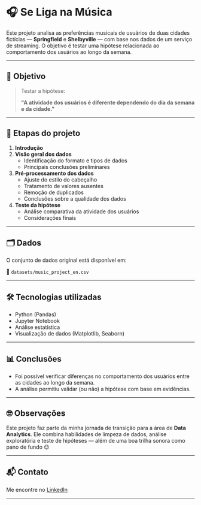 # 🎧 Se Liga na Música

Este projeto analisa as preferências musicais de usuários de duas cidades fictícias — **Springfield** e **Shelbyville** — com base nos dados de um serviço de streaming. O objetivo é testar uma hipótese relacionada ao comportamento dos usuários ao longo da semana.

---

## 🧠 Objetivo

> Testar a hipótese:
> 
> **"A atividade dos usuários é diferente dependendo do dia da semana e da cidade."**

---

## 📌 Etapas do projeto

1. **Introdução**
2. **Visão geral dos dados**
   - Identificação do formato e tipos de dados
   - Principais conclusões preliminares
3. **Pré-processamento dos dados**
   - Ajuste do estilo do cabeçalho
   - Tratamento de valores ausentes
   - Remoção de duplicados
   - Conclusões sobre a qualidade dos dados
4. **Teste da hipótese**
   - Análise comparativa da atividade dos usuários
   - Considerações finais

---

## 🗂️ Dados

O conjunto de dados original está disponível em:

📁 `datasets/music_project_en.csv`

---

## 🛠️ Tecnologias utilizadas

- Python (Pandas)
- Jupyter Notebook
- Análise estatística
- Visualização de dados (Matplotlib, Seaborn)

---

## 📊 Conclusões

- Foi possível verificar diferenças no comportamento dos usuários entre as cidades ao longo da semana.
- A análise permitiu validar (ou não) a hipótese com base em evidências.

---

## 🤓 Observações

Este projeto faz parte da minha jornada de transição para a área de **Data Analytics**. Ele combina habilidades de limpeza de dados, análise exploratória e teste de hipóteses — além de uma boa trilha sonora como pano de fundo 😉

---

## 📬 Contato

Me encontre no [LinkedIn](https://www.linkedin.com/in/alessandrabernini)

---


